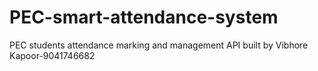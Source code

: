 # PEC-smart-attendance-system
PEC students attendance marking and management API built by Vibhore Kapoor-9041746682